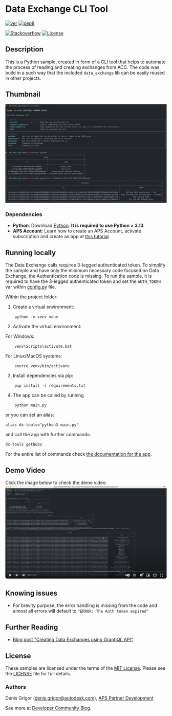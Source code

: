 # Data Exchange CLI Tool


[![ver](https://img.shields.io/badge/language-python-orange.svg)](https://www.python.org/)
[![pep8](https://img.shields.io/badge/code%20style-pep8-blue.svg)](https://www.python.org/dev/peps/pep-0008/)

[![Stackoverflow](https://img.shields.io/badge/ask-stackoverflow-yellow.svg)](https://stackoverflow.com/questions/ask?tags=%5bautodesk-aps)
[![License](http://img.shields.io/:license-mit-blue.svg)](http://opensource.org/licenses/MIT)
 

## Description
This is a Python sample, created in form of a CLI tool that helps to automate the process of reading and creating exchanges from ACC.
The code was build in a such way that the included `data_exchange` lib can be easily reused in other projects.

## Thumbnail
![thumbnail](/thumbnail.png)  

### Dependencies
* **Python**: Download [Python](https://www.python.org/downloads/). **It is required to use Python > 3.13**. 
* **APS Account**: Learn how to create an APS Account, activate subscription and create an app at [this tutorial](https://tutorials.autodesk.io/#create-an-account).


## Running locally
The Data Exchange calls requires 3-legged authenticated token. 
To simplify the sample and have only the minimum necessary code focused on Data Exchange, the Authentication code is missing.
To run the sample, it is required to have the 3-legged authenticated token and set the `AUTH_TOKEN` var within [config.py](/config.py) file.

Within the project folder:

1. Create a virtual environment:
```commandline
    python -m venv venv
```

2. Activate the virtual environment:

For Windows:
```commandline
    venv\Scripts\activate.bat
```
For Linux/MacOS systems:
```commandline
    source venv/bin/activate
```

3. Install dependencies via pip:
```
    pip install -r requirements.txt
```

4. The app can be called by running
```
    python main.py
```

or you can set an alias:
```
alias dx-tools="python3 main.py"
```

and call the app with further commands:

```commandline
dx-tools gethubs
```

For the entire list of commands check [the documentation for the app](./docs.md).

## Demo Video
Click the image below to check the demo video:
[![dx-tools Workflow](/youtube.png)](https://youtu.be/W7MzO_9UPx4) 

## Knowing issues

- For brevity purpose, the error handling is missing from the code and almost all errors will default to `"ERROR: The Auth token expired"`


## Further Reading
* [Blog post "Creating Data Exchanges using GraphQL API"](https://aps.autodesk.com/blog)

## License
These samples are licensed under the terms of the [MIT License](http://opensource.org/licenses/MIT). Please see the [LICENSE](LICENSE) file for full details.

### Authors

Denis Grigor ([denis.grigor@autodesk.com](denis.grigor@autodesk.com)), [APS Partner Development](http://aps.autodesk.com)

See more at [Developer Community Blog](https://aps.autodesk.com/blog).
